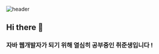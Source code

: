 ![header](https://capsule-render.vercel.app/api?type=soft&color=auto&height=100&section=header&text=Hi%20!%20I'm%20Yoon%20A%20!&fontSize=40)

## Hi there 👋

### 자바 웹개발자가 되기 위해 열심히 공부중인 취준생입니다 !


